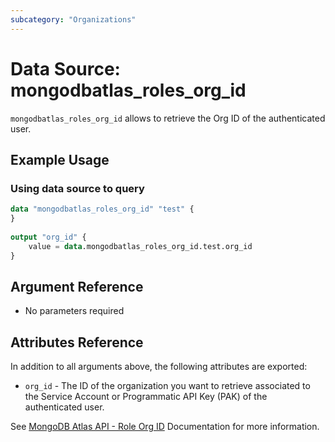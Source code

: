 ```yaml
---
subcategory: "Organizations"
---
```


# Data Source: mongodbatlas_roles_org_id

`mongodbatlas_roles_org_id` allows to retrieve the Org ID of the authenticated user.

## Example Usage

### Using data source to query
```terraform
data "mongodbatlas_roles_org_id" "test" {
}
	
output "org_id" {
	value = data.mongodbatlas_roles_org_id.test.org_id
}
```

## Argument Reference

* No parameters required

## Attributes Reference

In addition to all arguments above, the following attributes are exported:

* `org_id` - The ID of the organization you want to retrieve associated to the Service Account or Programmatic API Key (PAK) of the authenticated user.
  
See [MongoDB Atlas API - Role Org ID](https://www.mongodb.com/docs/atlas/reference/api-resources-spec/#tag/Root/operation/getSystemStatus) Documentation for more information.
